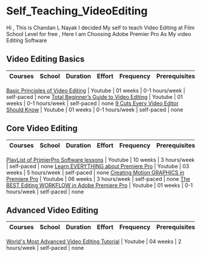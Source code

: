 # Self_Teaching_VideoEditing

Hi , This is Chandan L Nayak 
I decided My self to teach Video Editing at Film School Level for free , Here I am Choosing Adobe Premier Pro As My video Editing Software

## Video Editing Basics

Courses | School | Duration | Effort | Frequency | Prerequisites
:-- | :--: | :--: | :--: | :--: | :--:

[Basic Principles of Video Editing](https://youtu.be/yXcD4KVShO4) | Youtube | 01 weeks | 0-1 hours/week | self-paced | none
[Total Beginner’s Guide to Video Editing](https://youtu.be/oC3gXr1s_aU) | Youtube | 01 weeks | 0-1 hours/week | self-paced | none
[9 Cuts Every Video Editor Should Know](https://youtu.be/Wv3Hmf2Dxlo) | Youtube | 01 weeks | 0-1 hours/week | self-paced | none

## Core Video Editing 

Courses | School | Duration | Effort | Frequency | Prerequisites
:-- | :--: | :--: | :--: | :--: | :--:

[PlayList of PrimierPro Software lessons](https://youtube.com/playlist?list=PLuz8v_brMXJaOnZmyppjsx5RfSkVbbfT7) | Youtube | 10 weeks | 3 hours/week | self-paced | none
[Learn EVERYTHING about Premiere Pro](https://youtu.be/1-sNJs-MFYo) | Youtube | 03 weeks | 5 hours/week | self-paced | none
[Creating Motion GRAPHICS in Premiere Pro](https://youtube.com/playlist?list=PLfSe9rit393QucTqr5YNTv5rr4nr0Q3Sm) | Youtube | 06 weeks | 3 hours/week | self-paced | none
[The BEST Editing WORKFLOW in Adobe Premiere Pro](https://youtu.be/Si9lLGDPwv8) | Youtube | 01 weeks | 0-1 hours/week | self-paced | none

## Advanced Video Editing

Courses | School | Duration | Effort | Frequency | Prerequisites
:-- | :--: | :--: | :--: | :--: | :--:

[World's Most Advanced Video Editing Tutorial](https://youtu.be/O6ERELse_QY) | Youtube | 04 weeks | 2 hours/week | self-paced | none

